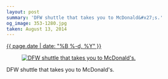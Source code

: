 ```yaml
---
layout: post
summary: 'DFW shuttle that takes you to McDonald&#x27;s.'
og_image: 353-1280.jpg
taken: August 13, 2014
---
```


<div class="post">
 <time>
  <a href="/353">
   {{ page.date | date: "%B %-d, %Y" }}
  </a>
 </time>
 <a href="/353">
  <figure data-taken="8/13/2014">
   <img alt="DFW shuttle that takes you to McDonald's." sizes="(min-width: 700px) 50vw, calc(100vw - 2rem)" src="{{ site.assets_url }}/353-640.jpg" srcset="{{ site.assets_url }}/353-1280.jpg 1280w, {{ site.assets_url }}/353-960.jpg 960w, {{ site.assets_url }}/353-640.jpg 640w, {{ site.assets_url }}/353-320.jpg 320w"/>
  </figure>
 </a>
 <span>
  DFW shuttle that takes you to McDonald's.
 </span>
</div>
